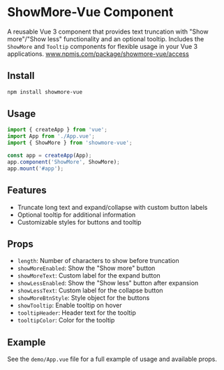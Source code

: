 
# ShowMore-Vue Component

A reusable Vue 3 component that provides text truncation with "Show more"/"Show less" functionality and an optional tooltip. Includes the `ShowMore` and `Tooltip` components for flexible usage in your Vue 3 applications.
www.npmjs.com/package/showmore-vue/access

## Install
```bash
npm install showmore-vue
```

## Usage
```js
import { createApp } from 'vue';
import App from './App.vue';
import { ShowMore } from 'showmore-vue';

const app = createApp(App);
app.component('ShowMore', ShowMore);
app.mount('#app');
```

## Features
- Truncate long text and expand/collapse with custom button labels
- Optional tooltip for additional information
- Customizable styles for buttons and tooltip

## Props
- `length`: Number of characters to show before truncation
- `showMoreEnabled`: Show the "Show more" button
- `showMoreText`: Custom label for the expand button
- `showLessEnabled`: Show the "Show less" button after expansion
- `showLessText`: Custom label for the collapse button
- `showMoreBtnStyle`: Style object for the buttons
- `showTooltip`: Enable tooltip on hover
- `tooltipHeader`: Header text for the tooltip
- `tooltipColor`: Color for the tooltip

## Example
See the `demo/App.vue` file for a full example of usage and available props.
